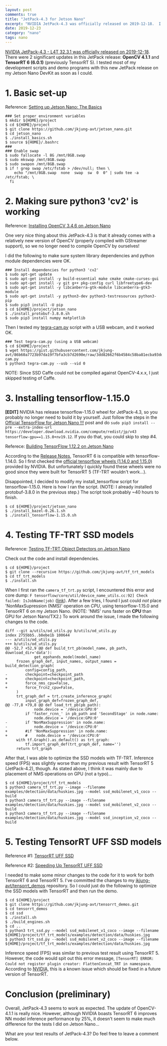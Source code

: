 ```yaml
---
layout: post
comments: true
title: "JetPack-4.3 for Jetson Nano"
excerpt: "NVIDIA JetPack-4.3 was officially released on 2019-12-18.  I tested it on my Jetson Nano DevKit as soon as I could."
date: 2019-12-23
category: "nano"
tags: nano
---
```


[NVIDIA JetPack-4.3 - L4T 32.3.1 was officially released on 2019-12-18](https://devtalk.nvidia.com/default/topic/1068583/jetson-nano/jetpack-4-3-l4t-r32-3-1-released/).  There were 2 significant updates in this JetPack release: **OpenCV 4.1.1** and **TensorRT 6 (6.0.1)** (previously TensorRT 5).  I tested most of my development scripts and demo programs with this new JetPack release on my Jetson Nano DevKit as soon as I could.

# 1. Basic set-up

Reference: [Setting up Jetson Nano: The Basics](https://jkjung-avt.github.io/setting-up-nano/)

```shell
### Set proper environment variables
$ mkdir ${HOME}/project
$ cd ${HOME}/project
$ git clone https://github.com/jkjung-avt/jetson_nano.git
$ cd jetson_nano
$ ./install_basics.sh
$ source ${HOME}/.bashrc
###
### Enable swap
$ sudo fallocate -l 8G /mnt/8GB.swap
$ sudo mkswap /mnt/8GB.swap
$ sudo swapon /mnt/8GB.swap
$ if ! grep swap /etc/fstab > /dev/null; then \
    echo "/mnt/8GB.swap  none  swap  sw  0  0" | sudo tee -a /etc/fstab; \
  fi
```

# 2. Making sure python3 'cv2' is working

Reference: [Installing OpenCV 3.4.6 on Jetson Nano](https://jkjung-avt.github.io/opencv-on-nano/)

One very nice thing about this JetPack-4.3 is that it already comes with a relatively new version of OpenCV (properly compiled with GStreamer support), so we no longer need to compile OpenCV by ourselves!

I did the following to make sure system library dependencies and python module dependencies were OK.

```shell
### Install dependencies for python3 'cv2'
$ sudo apt-get update
$ sudo apt-get install -y build-essential make cmake cmake-curses-gui
$ sudo apt-get install -y git g++ pkg-config curl libfreetype6-dev
$ sudo apt-get install -y libcanberra-gtk-module libcanberra-gtk3-module
$ sudo apt-get install -y python3-dev python3-testresources python3-pip
$ sudo pip3 install -U pip
$ cd ${HOME}/project/jetson_nano
$ ./install_protobuf-3.8.0.sh
$ sudo pip3 install numpy matplotlib
```

Then I tested my [tegra-cam.py](https://gist.github.com/jkjung-avt/86b60a7723b97da19f7bfa3cb7d2690e) script with a USB webcam, and it worked OK.

```shell
### Test tegra-cam.py (using a USB webcam)
$ cd ${HOME}/project
$ wget https://gist.githubusercontent.com/jkjung-avt/86b60a7723b97da19f7bfa3cb7d2690e/raw/3dd82662f6b4584c58ba81ecba93dd6f52c3366c/tegra-cam.py
$ python3 tegra-cam.py --usb --vid 0
```

NOTE: Since SSD Caffe could not be compiled against OpenCV-4.x.x, I just skipped testing of Caffe.

# 3. Installing tensorflow-1.15.0

**[EDIT]** NVIDIA has release tensorflow-1.15.0 wheel for JetPack-4.3, so you probably no longer need to build it by yourself.  Just follow the steps in the [Official TensorFlow for Jetson Nano !!!](https://devtalk.nvidia.com/default/topic/1048776/jetson-nano/official-tensorflow-for-jetson-nano-/post/5322533/#5322533) post and do `sudo pip3 install --pre --extra-index-url https://developer.download.nvidia.com/compute/redist/jp/v43 tensorflow-gpu==1.15.0+nv19.12`.  If you do that, you could skip to step #4.

Referece: [Building TensorFlow 1.12.2 on Jetson Nano](https://jkjung-avt.github.io/build-tensorflow-1.12.2/) 

According to the [Release Notes](https://docs.nvidia.com/deeplearning/sdk/tensorrt-release-notes/tensorrt-6.html#rel_6-0-1), TensorRT 6 is compatible with tensorflow-1.14.0.  So I first checked the [official tensorflow wheels (1.14.0 and 1.15.0)](https://developer.download.nvidia.com/compute/redist/jp/v42/tensorflow-gpu/) provided by NVIDIA.  But unfortunately I quickly found these wheels were no good since they were built for TensorRT 5 (TF-TRT wouldn't work...).

Disappointed, I decided to modify my install_tensorflow script for tensorflow-1.15.0.  Here is how I ran the script.  (NOTE: I already installed protobuf-3.8.0 in the previous step.)  The script took probably ~40 hours to finish.

```shell
$ cd ${HOME}/project/jetson_nano
$ ./install_bazel-0.26.1.sh
$ ./install_tensorflow-1.15.0.sh
```

# 4. Testing TF-TRT SSD models

Reference: [Testing TF-TRT Object Detectors on Jetson Nano](https://jkjung-avt.github.io/tf-trt-on-nano/)

Check out the code and install dependencies.

```shell
$ cd ${HOME}/project
$ git clone --recursive https://github.com/jkjung-avt/tf_trt_models
$ cd tf_trt_models
$ ./install.sh
```

When I first ran the `camera_tf_trt.py` script, I encountered this error and core dump: `F tensorflow/core/util/device_name_utils.cc:92] Check failed: IsJobName(job)` ([link](https://github.com/tensorflow/tensorrt/issues/107)).  After a few tries, I found I just could *not* place 'NonMaxSupression (NMS)' operation on *CPU*, using tensorflow-1.15.0 and TensorRT 6 on my Jetson Nano. (NOTE: 'NMS' runs faster on **CPU** than GPU for Jetson Nano/TX2.)  To work around the issue, I made the following changes to the code.

```
diff --git a/utils/od_utils.py b/utils/od_utils.py
index 2755bb5..b8ebe1b 100644
--- a/utils/od_utils.py
+++ b/utils/od_utils.py
@@ -52,7 +52,9 @@ def build_trt_pb(model_name, pb_path, download_dir='data'):
             get_egohands_model(model_name)
     frozen_graph_def, input_names, output_names = build_detection_graph(
         config=config_path,
-        checkpoint=checkpoint_path
+        checkpoint=checkpoint_path,
+        force_nms_cpu=False,
+        force_frcn2_cpu=False,
     )
     trt_graph_def = trt.create_inference_graph(
         input_graph_def=frozen_graph_def,
@@ -77,8 +79,8 @@ def load_trt_pb(pb_path):
             node.device = '/device:GPU:0'
         if 'faster_rcnn_' in pb_path and 'SecondStage' in node.name:
             node.device = '/device:GPU:0'
-        if 'NonMaxSuppression' in node.name:
-            node.device = '/device:CPU:0'
+        #if 'NonMaxSuppression' in node.name:
+        #    node.device = '/device:CPU:0'
     with tf.Graph().as_default() as trt_graph:
         tf.import_graph_def(trt_graph_def, name='')
     return trt_graph
```

After that, I was able to optimize the SSD models with TF-TRT.  Inference speed (FPS) was slightly worse than my previous result with TensorRT 5 (JetPack-4.2), though.  As stated above, I think it was mainly due to placement of NMS operations on GPU (not a typo)...

```shell
$ cd ${HOME}/project/tf_trt_models
$ python3 camera_tf_trt.py --image --filename examples/detection/data/huskies.jpg --model ssd_mobilenet_v1_coco --build
$ python3 camera_tf_trt.py --image --filename examples/detection/data/huskies.jpg --model ssd_mobilenet_v2_coco --build
$ python3 camera_tf_trt.py --image --filename examples/detection/data/huskies.jpg --model ssd_inception_v2_coco --build
```

# 5. Testing TensorRT UFF SSD models

Reference #1: [TensorRT UFF SSD](https://jkjung-avt.github.io/tensorrt-ssd/)

Reference #2: [Speeding Up TensorRT UFF SSD](https://jkjung-avt.github.io/speed-up-trt-ssd/)

I needed to make some minor changes to the code for it to work for both TensorRT 6 and TensorRT 5.  I've committed the changes to my [jkjung-avt/tensorrt_demos](https://github.com/jkjung-avt/tensorrt_demos) repository.  So I could just do the following to optimize the SSD models with TensorRT and then run the demo.

```shell
$ cd ${HOME}/project
$ git clone https://github.com/jkjung-avt/tensorrt_demos.git
$ cd tensorrt_demos
$ cd ssd
$ ./install.sh
$ ./build_engines.sh
$ cd ..
$ python3 trt_ssd.py --model ssd_mobilenet_v1_coco --image --filename ${HOME}/project/tf_trt_models/examples/detection/data/huskies.jpg 
$ python3 trt_ssd.py --model ssd_mobilenet_v2_coco --image --filename ${HOME}/project/tf_trt_models/examples/detection/data/huskies.jpg 
```

Inference speed (FPS) was similar to previous test result using TensorRT 5.  However, the code would spit out this error message, `[TensorRT] ERROR: Could not register plugin creator: FlattenConcat_TRT in namespace`.  According to [NVIDIA](https://devtalk.nvidia.com/default/topic/1065233/tensorrt/-tensorrt-error-could-not-register-plugin-creator-flattenconcat_trt-in-namespace-/post/5394191/#5394191), this is a known issue which should be fixed in a future version of TensorRT.

# Conclusion (preliminary)

Overall, JetPack-4.3 seems to work as expected.  The update of OpenCV-4.1.1 is really nice.  However, although NVIDIA boasts TensorRT 6 improves NN model inference performance by 25%, it doesn't seem to make much difference for the tests I did on Jetson Nano...

What are your test results of JetPack-4.3?  Do feel free to leave a comment below.
